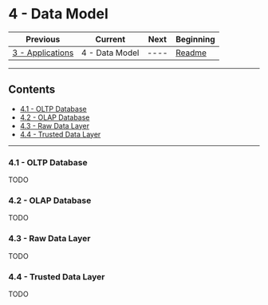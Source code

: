 # 4 - Data Model

| Previous                              | Current        | Next | Beginning              |
| ------------------------------------- | -------------- | ---- | ---------------------- |
| [3 - Applications](3-Applications.md) | 4 - Data Model | ---- | [Readme](../README.md) |

---

## Contents

- [4.1 - OLTP Database](#41---oltp-database)
- [4.2 - OLAP Database](#42---olap-database)
- [4.3 - Raw Data Layer](#43---raw-data-layer)
- [4.4 - Trusted Data Layer](#44---trusted-data-layer)

---

### <a></a>4.1 - OLTP Database

TODO

### <a></a>4.2 - OLAP Database

TODO

### <a></a>4.3 - Raw Data Layer

TODO

### <a></a>4.4 - Trusted Data Layer

TODO